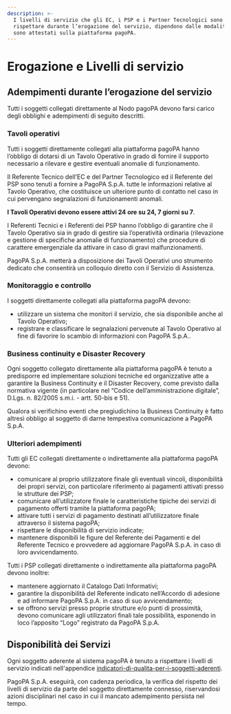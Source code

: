 ```yaml
---
description: >-
  I livelli di servizio che gli EC, i PSP e i Partner Tecnologici sono tenuti a
  rispettare durante l’erogazione del servizio, dipendono dalle modalità con cui
  sono attestati sulla piattaforma pagoPA.
---
```


# Erogazione e Livelli di servizio

## Adempimenti durante l’erogazione del servizio <a href="#_aymo8ysmmt0h" id="_aymo8ysmmt0h"></a>

Tutti i soggetti collegati direttamente al Nodo pagoPA devono farsi carico degli obblighi e adempimenti di seguito descritti.

### **Tavoli operativi**

Tutti i soggetti direttamente collegati alla piattaforma pagoPA hanno l’obbligo di dotarsi di un Tavolo Operativo in grado di fornire il supporto necessario a rilevare e gestire eventuali anomalie di funzionamento.

Il Referente Tecnico dell’EC e del Partner Tecnologico ed il Referente del PSP sono tenuti a fornire a PagoPA S.p.A. tutte le informazioni relative al Tavolo Operativo, che costituisce un ulteriore punto di contatto nel caso in cui pervengano segnalazioni di funzionamenti anomali.

**I Tavoli Operativi devono essere attivi 24 ore su 24, 7 giorni su 7**.&#x20;

I Referenti Tecnici e i Referenti dei PSP hanno l’obbligo di garantire che il Tavolo Operativo sia in grado di gestire sia l’operatività ordinaria (rilevazione e gestione di specifiche anomalie di funzionamento) che procedure di carattere emergenziale da attivare in caso di gravi malfunzionamenti.

PagoPA S.p.A. metterà a disposizione dei Tavoli Operativi uno strumento dedicato che consentirà un colloquio diretto con il Servizio di Assistenza.

### **Monitoraggio e controllo**

I soggetti direttamente collegati alla piattaforma pagoPA devono:

* utilizzare un sistema che monitori il servizio, che sia disponibile anche al Tavolo Operativo;
* registrare e classificare le segnalazioni pervenute al Tavolo Operativo al fine di favorire lo scambio di informazioni con PagoPA S.p.A..

### **Business continuity e Disaster Recovery**

Ogni soggetto collegato direttamente alla piattaforma pagoPA è tenuto a predisporre ed implementare soluzioni tecniche ed organizzative atte a garantire la Business Continuity e il Disaster Recovery, come previsto dalla normativa vigente (in particolare nel “Codice dell’amministrazione digitale”, D.Lgs. n. 82/2005 s.m.i. - artt. 50-bis e 51).

Qualora si verifichino eventi che pregiudichino la Business Continuity è fatto altresì obbligo al soggetto di darne tempestiva comunicazione a PagoPA S.p.A.

### **Ulteriori adempimenti**

Tutti gli EC collegati direttamente o indirettamente alla piattaforma pagoPA devono:

* comunicare al proprio utilizzatore finale gli eventuali vincoli, disponibilità dei propri servizi, con particolare riferimento ai pagamenti attivati presso le strutture dei PSP;
* comunicare all’utilizzatore finale le caratteristiche tipiche dei servizi di pagamento offerti tramite la piattaforma pagoPA;
* attivare tutti i servizi di pagamento destinati all’utilizzatore finale attraverso il sistema pagoPA;
* rispettare le disponibilità di servizio indicate;
* mantenere disponibili le figure del Referente dei Pagamenti e del Referente Tecnico e provvedere ad aggiornare PagoPA S.p.A. in caso di loro avvicendamento.

Tutti i PSP collegati direttamente o indirettamente alla piattaforma pagoPA devono inoltre:

* mantenere aggiornato il Catalogo Dati Informativi;
* garantire la disponibilità del Referente indicato nell’Accordo di adesione e ad informare PagoPA S.p.A. in caso di suo avvicendamento;
* se offrono servizi presso proprie strutture e/o punti di prossimità, devono comunicare agli utilizzatori finali tale possibilità, esponendo in loco l’apposito “Logo” registrato da PagoPA S.p.A.

## Disponibilità dei Servizi <a href="#_xqrq1xhty79g" id="_xqrq1xhty79g"></a>

Ogni soggetto aderente al sistema pagoPA è tenuto a rispettare i livelli di servizio indicati nell'appendice [indicatori-di-qualita-per-i-soggetti-aderenti](../appendici/indicatori-di-qualita-per-i-soggetti-aderenti/ "mention").

PagoPA S.p.A. eseguirà, con cadenza periodica, la verifica del rispetto dei livelli di servizio da parte del soggetto direttamente connesso, riservandosi azioni disciplinari nel caso in cui il mancato adempimento persista nel tempo.
